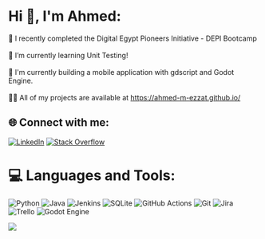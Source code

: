 # Hi 👋, I'm Ahmed:
🎉 I recently completed the Digital Egypt Pioneers Initiative - DEPI Bootcamp<br><br>🌱 I’m currently learning Unit Testing!<br><br>🚀 I'm currently building a mobile application with gdscript and Godot Engine.<br><br>👨‍💻 All of my projects are available at https://ahmed-m-ezzat.github.io/


## 🌐 Connect with me:
[![LinkedIn](https://img.shields.io/badge/LinkedIn-%230077B5.svg?logo=linkedin&logoColor=white)](https://linkedin.com/in/Ahmed-M-Ezzat) [![Stack Overflow](https://img.shields.io/badge/-Stackoverflow-FE7A16?logo=stack-overflow&logoColor=white)](https://stackoverflow.com/users/Ahmed-Ezzat) 

# 💻 Languages and Tools:
![Python](https://img.shields.io/badge/python-3670A0?style=for-the-badge&logo=python&logoColor=ffdd54) ![Java](https://img.shields.io/badge/java-%23ED8B00.svg?style=for-the-badge&logo=openjdk&logoColor=white) ![Jenkins](https://img.shields.io/badge/jenkins-%232C5263.svg?style=for-the-badge&logo=jenkins&logoColor=white) ![SQLite](https://img.shields.io/badge/sqlite-%2307405e.svg?style=for-the-badge&logo=sqlite&logoColor=white) ![GitHub Actions](https://img.shields.io/badge/github%20actions-%232671E5.svg?style=for-the-badge&logo=githubactions&logoColor=white) ![Git](https://img.shields.io/badge/git-%23F05033.svg?style=for-the-badge&logo=git&logoColor=white) ![Jira](https://img.shields.io/badge/jira-%230A0FFF.svg?style=for-the-badge&logo=jira&logoColor=white) ![Trello](https://img.shields.io/badge/Trello-%23026AA7.svg?style=for-the-badge&logo=Trello&logoColor=white) ![Godot Engine](https://img.shields.io/badge/GODOT-%23FFFFFF.svg?style=for-the-badge&logo=godot-engine)

![](https://github-readme-stats.vercel.app/api/top-langs/?username=Ahmed-M-Ezzat&theme=default&hide_border=true&include_all_commits=false&count_private=false&layout=compact)
